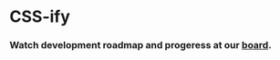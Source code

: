 # CSS-ify

### Watch development roadmap and progeress at our [board](https://trello.com/b/vQ8RSkmV/css-ify).

